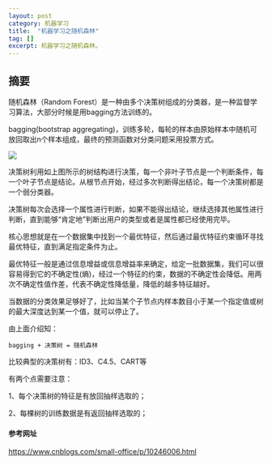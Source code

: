 ```yaml
---
layout: post
category: 机器学习
title:  "机器学习之随机森林"
tag: []
excerpt: 机器学习之随机森林。
---
```


## 摘要

随机森林（Random Forest）是一种由多个决策树组成的分类器，是一种监督学习算法，大部分时候是用bagging方法训练的。

bagging(bootstrap aggregating)，训练多轮，每轮的样本由原始样本中随机可放回取出n个样本组成，最终的预测函数对分类问题采用投票方式。

![](https://img2018.cnblogs.com/blog/1365566/201901/1365566-20190109093934322-887753224.png)

决策树利用如上图所示的树结构进行决策，每一个非叶子节点是一个判断条件，每一个叶子节点是结论。从根节点开始，经过多次判断得出结论，每一个决策树都是一个弱分类器。

决策树每次会选择一个属性进行判断，如果不能得出结论，继续选择其他属性进行判断，直到能够“肯定地”判断出用户的类型或者是属性都已经使用完毕。

核心思想就是在一个数据集中找到一个最优特征，然后通过最优特征约束循环寻找最优特征，直到满足指定条件为止。

最优特征一般是通过信息增益或信息增益率来确定，给定一批数据集，我们可以很容易得到它的不确定性(熵)，经过一个特征的约束，数据的不确定性会降低。用两次不确定性值作差，代表不确定性降低量，降低的越多特征越好。

当数据的分类效果足够好了，比如当某个子节点内样本数目小于某一个指定值或树的最大深度达到某一个值，就可以停止了。

由上面介绍知：

```shell
bagging + 决策树 = 随机森林
```
比较典型的决策树有：ID3、C4.5、CART等

有两个点需要注意：

1、每个决策树的特征是有放回抽样选取的；

2、每棵树的训练数据是有返回抽样选取的；

#### 参考网址
https://www.cnblogs.com/small-office/p/10246006.html